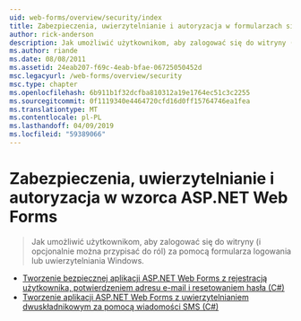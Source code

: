 ```yaml
---
uid: web-forms/overview/security/index
title: Zabezpieczenia, uwierzytelnianie i autoryzacja w formularzach sieci Web programu ASP.NET | Dokumentacja firmy Microsoft
author: rick-anderson
description: Jak umożliwić użytkownikom, aby zalogować się do witryny (i opcjonalnie można przypisać do ról) za pomocą formularza logowania lub uwierzytelniania Windows.
ms.author: riande
ms.date: 08/08/2011
ms.assetid: 24eab207-f69c-4eab-bfae-06725050452d
msc.legacyurl: /web-forms/overview/security
msc.type: chapter
ms.openlocfilehash: 6b911b1f32dcfba810312a19e1764ec51c3c2255
ms.sourcegitcommit: 0f1119340e4464720cfd16d0ff15764746ea1fea
ms.translationtype: MT
ms.contentlocale: pl-PL
ms.lasthandoff: 04/09/2019
ms.locfileid: "59389066"
---
```

# <a name="security-authentication-and-authorization-in-aspnet-web-forms"></a>Zabezpieczenia, uwierzytelnianie i autoryzacja w wzorca ASP.NET Web Forms

> Jak umożliwić użytkownikom, aby zalogować się do witryny (i opcjonalnie można przypisać do ról) za pomocą formularza logowania lub uwierzytelniania Windows.


- [Tworzenie bezpiecznej aplikacji ASP.NET Web Forms z rejestracją użytkownika, potwierdzeniem adresu e-mail i resetowaniem hasła (C#)](create-a-secure-aspnet-web-forms-app-with-user-registration-email-confirmation-and-password-reset.md)
- [Tworzenie aplikacji ASP.NET Web Forms z uwierzytelnianiem dwuskładnikowym za pomocą wiadomości SMS (C#)](create-an-aspnet-web-forms-app-with-sms-two-factor-authentication.md)
